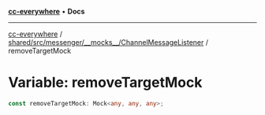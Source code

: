 [**cc-everywhere**](../../../../../../index.md) • **Docs**

***

[cc-everywhere](../../../../../../index.md) / [shared/src/messenger/\_\_mocks\_\_/ChannelMessageListener](../index.md) / removeTargetMock

# Variable: removeTargetMock

```ts
const removeTargetMock: Mock<any, any, any>;
```
